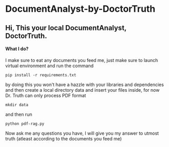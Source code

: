 # DocumentAnalyst-by-DoctorTruth

## Hi, This your local DocumentAnalyst, DoctorTruth. 
#### What I do?
I make sure to eat any documents you feed me, just make sure to launch virtual environment
and run the command
```
pip install -r requirements.txt
```
by doing this you won't have a hazzle with your libraries and dependencies
and then create a local directory data and insert your files inside, for now Dr. Truth can only process PDF format
```
mkdir data
```
and then run
```
python pdf-rag.py
```
Now ask me any questions you have, I will give you my answer to utmost truth (atleast according to the documents you feed me)
